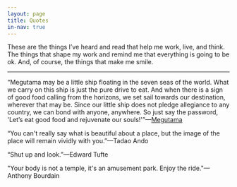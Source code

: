```yaml
---
layout: page
title: Quotes
in-nav: true
---
```


These are the things I’ve heard and read that help me work, live, and think. The things that shape my work and remind me that everything is going to be ok. And, of course, the things that make me smile. 

* * *

“Megutama may be a little ship floating in the seven seas of the world. What we carry on this ship is just the pure drive to eat. And when there is a sign of good food calling from the horizons, we set sail towards our destination, wherever that may be. Since our little ship does not pledge allegiance to any country, we can bond with anyone, anywhere. So just say the password, 'Let’s eat good food and rejuvenate our souls!'”—<span class="caps">[Megutama](http://megutama.com/en/what-is-megutama/)</span>

“You can't really say what is beautiful about a place, but the image of the place will remain vividly with you.”—<span class="caps">Tadao Ando</span>

“Shut up and look.”—<span class="caps">Edward Tufte</span>

"Your body is not a temple, it's an amusement park. Enjoy the ride."—<span class="caps">Anthony Bourdain</span>
